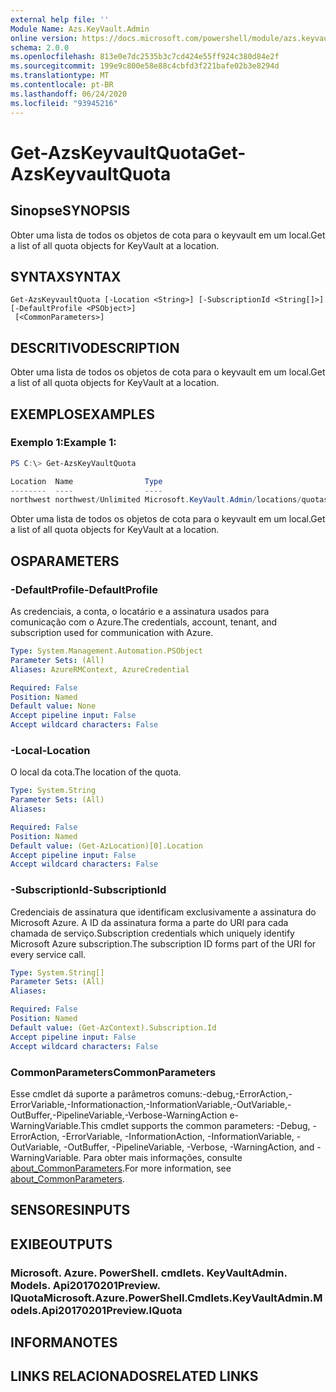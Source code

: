 ```yaml
---
external help file: ''
Module Name: Azs.KeyVault.Admin
online version: https://docs.microsoft.com/powershell/module/azs.keyvault.admin/get-azskeyvaultquota
schema: 2.0.0
ms.openlocfilehash: 813e0e7dc2535b3c7cd424e55ff924c380d84e2f
ms.sourcegitcommit: 199e9c800e58e88c4cbfd3f221bafe02b3e8294d
ms.translationtype: MT
ms.contentlocale: pt-BR
ms.lasthandoff: 06/24/2020
ms.locfileid: "93945216"
---
```

# <span data-ttu-id="04600-101">Get-AzsKeyvaultQuota</span><span class="sxs-lookup"><span data-stu-id="04600-101">Get-AzsKeyvaultQuota</span></span>

## <span data-ttu-id="04600-102">Sinopse</span><span class="sxs-lookup"><span data-stu-id="04600-102">SYNOPSIS</span></span>
<span data-ttu-id="04600-103">Obter uma lista de todos os objetos de cota para o keyvault em um local.</span><span class="sxs-lookup"><span data-stu-id="04600-103">Get a list of all quota objects for KeyVault at a location.</span></span>

## <span data-ttu-id="04600-104">SYNTAX</span><span class="sxs-lookup"><span data-stu-id="04600-104">SYNTAX</span></span>

```
Get-AzsKeyvaultQuota [-Location <String>] [-SubscriptionId <String[]>] [-DefaultProfile <PSObject>]
 [<CommonParameters>]
```

## <span data-ttu-id="04600-105">DESCRITIVO</span><span class="sxs-lookup"><span data-stu-id="04600-105">DESCRIPTION</span></span>
<span data-ttu-id="04600-106">Obter uma lista de todos os objetos de cota para o keyvault em um local.</span><span class="sxs-lookup"><span data-stu-id="04600-106">Get a list of all quota objects for KeyVault at a location.</span></span>

## <span data-ttu-id="04600-107">EXEMPLOS</span><span class="sxs-lookup"><span data-stu-id="04600-107">EXAMPLES</span></span>

### <span data-ttu-id="04600-108">Exemplo 1:</span><span class="sxs-lookup"><span data-stu-id="04600-108">Example 1:</span></span>
```powershell
PS C:\> Get-AzsKeyVaultQuota

Location  Name                Type
--------  ----                ----
northwest northwest/Unlimited Microsoft.KeyVault.Admin/locations/quotas

```

<span data-ttu-id="04600-109">Obter uma lista de todos os objetos de cota para o keyvault em um local.</span><span class="sxs-lookup"><span data-stu-id="04600-109">Get a list of all quota objects for KeyVault at a location.</span></span>

## <span data-ttu-id="04600-110">OS</span><span class="sxs-lookup"><span data-stu-id="04600-110">PARAMETERS</span></span>

### <span data-ttu-id="04600-111">-DefaultProfile</span><span class="sxs-lookup"><span data-stu-id="04600-111">-DefaultProfile</span></span>
<span data-ttu-id="04600-112">As credenciais, a conta, o locatário e a assinatura usados para comunicação com o Azure.</span><span class="sxs-lookup"><span data-stu-id="04600-112">The credentials, account, tenant, and subscription used for communication with Azure.</span></span>

```yaml
Type: System.Management.Automation.PSObject
Parameter Sets: (All)
Aliases: AzureRMContext, AzureCredential

Required: False
Position: Named
Default value: None
Accept pipeline input: False
Accept wildcard characters: False

```

### <span data-ttu-id="04600-113">-Local</span><span class="sxs-lookup"><span data-stu-id="04600-113">-Location</span></span>
<span data-ttu-id="04600-114">O local da cota.</span><span class="sxs-lookup"><span data-stu-id="04600-114">The location of the quota.</span></span>

```yaml
Type: System.String
Parameter Sets: (All)
Aliases:

Required: False
Position: Named
Default value: (Get-AzLocation)[0].Location
Accept pipeline input: False
Accept wildcard characters: False

```

### <span data-ttu-id="04600-115">-SubscriptionId</span><span class="sxs-lookup"><span data-stu-id="04600-115">-SubscriptionId</span></span>
<span data-ttu-id="04600-116">Credenciais de assinatura que identificam exclusivamente a assinatura do Microsoft Azure. A ID da assinatura forma a parte do URI para cada chamada de serviço.</span><span class="sxs-lookup"><span data-stu-id="04600-116">Subscription credentials which uniquely identify Microsoft Azure subscription.The subscription ID forms part of the URI for every service call.</span></span>

```yaml
Type: System.String[]
Parameter Sets: (All)
Aliases:

Required: False
Position: Named
Default value: (Get-AzContext).Subscription.Id
Accept pipeline input: False
Accept wildcard characters: False

```

### <span data-ttu-id="04600-117">CommonParameters</span><span class="sxs-lookup"><span data-stu-id="04600-117">CommonParameters</span></span>
<span data-ttu-id="04600-118">Esse cmdlet dá suporte a parâmetros comuns:-debug,-ErrorAction,-ErrorVariable,-Informationaction,-InformationVariable,-OutVariable,-OutBuffer,-PipelineVariable,-Verbose-WarningAction e-WarningVariable.</span><span class="sxs-lookup"><span data-stu-id="04600-118">This cmdlet supports the common parameters: -Debug, -ErrorAction, -ErrorVariable, -InformationAction, -InformationVariable, -OutVariable, -OutBuffer, -PipelineVariable, -Verbose, -WarningAction, and -WarningVariable.</span></span> <span data-ttu-id="04600-119">Para obter mais informações, consulte [about_CommonParameters](http://go.microsoft.com/fwlink/?LinkID=113216).</span><span class="sxs-lookup"><span data-stu-id="04600-119">For more information, see [about_CommonParameters](http://go.microsoft.com/fwlink/?LinkID=113216).</span></span>

## <span data-ttu-id="04600-120">SENSORES</span><span class="sxs-lookup"><span data-stu-id="04600-120">INPUTS</span></span>

## <span data-ttu-id="04600-121">EXIBE</span><span class="sxs-lookup"><span data-stu-id="04600-121">OUTPUTS</span></span>

### <span data-ttu-id="04600-122">Microsoft. Azure. PowerShell. cmdlets. KeyVaultAdmin. Models. Api20170201Preview. IQuota</span><span class="sxs-lookup"><span data-stu-id="04600-122">Microsoft.Azure.PowerShell.Cmdlets.KeyVaultAdmin.Models.Api20170201Preview.IQuota</span></span>



## <span data-ttu-id="04600-123">INFORMA</span><span class="sxs-lookup"><span data-stu-id="04600-123">NOTES</span></span>

## <span data-ttu-id="04600-124">LINKS RELACIONADOS</span><span class="sxs-lookup"><span data-stu-id="04600-124">RELATED LINKS</span></span>

